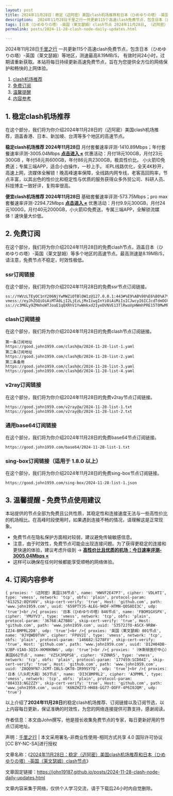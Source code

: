 ```yaml
---
layout: post
title: 2024年11月28日：稳定（迈阿密）美国clash机场推荐和日本（ひめゆりの塔）-英国（莱文瑟姆）clash节点
description:  2024年11月28日千里之行一共更新115个高速clash免费节点，包含日本（ひめゆりの塔）-英国（莱文瑟姆）等地区，测速最高8.19MB/S， 有效时间24小时，过期请重新获取。本站将每日持续更新高速免费节点，旨在为您提供全方位的网络保护和畅快的上网体验
tags: [日本（ひめゆりの塔）-英国（莱文瑟姆）clash节点 2024年11月28日, （迈阿密）美国稳定clash机场推荐 2024年11月28日]
permalink: posts/2024-11-28-clash-node-daily-updates.html

---
```



2024年11月28日[千里之行](https://john19187.github.io) 一共更新115个高速clash免费节点，包含日本（ひめゆりの塔）-英国（莱文瑟姆）等地区，测速最高8.19MB/S， 有效时间24小时，过期请重新获取。本站将每日持续更新高速免费节点，旨在为您提供全方位的网络保护和畅快的上网体验。

1. [clash机场推荐](#1-稳定clash机场推荐)
2. [免费订阅](#2-免费订阅)
3. [温馨提醒](#3-温馨提醒---免费节点使用建议)
4. [内容参考](#4-订阅内容参考)

## 1. 稳定clash机场推荐

在这个部分，我们将为你介绍2024年11月28日的（迈阿密）美国clash机场推荐，涵盖香港、日本、新加坡、台湾等多个地区的高速节点。

<div class="good cat1"><strong>稳定clash机场推荐 2024年11月28日</strong> 月付套餐速率评测-1410.89Mbps；年付套餐速率评测-3005.04Mbps <strong><a href="https://good.john1959.com/lepl/2024-11-28" target="_blank">点击进入 «</a></strong> 优惠活动：月付18元100GB，月付23元300GB ，年付58元共600GB，年付86元共2300GB，极具性价比。 小火箭ID免费送；专属三端APP，适合小白操作，一秒上手。 IEPL线路优化，全天4K秒开，高速上网，流媒体全解锁！晚高峰速率保障，全线路内网专线，老客高回购率，节点丰富，以其出色的性价比和稳定性与优质的服务获得众多外贸公司、科研人员、科技博主一致好评，复购率很高。</div><div class="good cat2">

<strong>便宜clash机场推荐 2024年11月28日</strong> 基础套餐速率评测-573.75Mbps；pro max套餐速率评测-2294.72Mbps <strong><a href="https://good.john1959.com/cheap/2024-11-28" target="_blank">点击进入 «</a></strong> 优惠活动：月付9.9元300GB，月付24元1000G，月付40元2000GB，小火箭ID免费送，专属三端APP，全解锁流媒体！速快量大价低。</div>

## 2. 免费订阅

在这个部分，我们将为你介绍2024年11月28日的免费clash节点，涵盖日本（ひめゆりの塔）-英国（莱文瑟姆）等多个地区的高速节点。最高测速是8.19MB/S，请注意，免费节点不稳定，时效性极低。

### ssr订阅链接

在这个部分，我们将为你介绍2024年11月28日的免费ssr节点订阅链接。

```
ss://YWVzLTEyOC1nY206NjYwMWZiOTBlOWIz@127.0.0.1:443#%E9%AB%98%E6%80%A7%E4%BB%B7%E6%AF%94%E6%9C%BA%E5%9C%BA%3Ahttps%3A%2F%2Fkfyun.uk
vmess://eyJhZGQiOiAiMTA0LjI2LjEzLjMxIiwgInYiOiAiMiIsICJwcyI6ICJcdTdmOGVcdTU2ZmQgQ2xvdWRGbGFyZVx1ODI4Mlx1NzBiOSIsICJwb3J0IjogMjA4NiwgImlkIjogImU5ZTNjYzEzLWRiNDgtNGNjMS04YzI0LTc2MjY0MzlhNTMzOSIsICJhaWQiOiAiMCIsICJuZXQiOiAid3MiLCAidHlwZSI6ICIiLCAiaG9zdCI6ICJpcDEuMTc4OTAzNC54eXoiLCAicGF0aCI6ICJnaXRodWIuY29tL0FsdmluOTk5OSIsICJ0bHMiOiAiIn0=
ss://c3M6Ly9ZMmhoWTJoaE1qQXRhV1YwWmkxd2IyeDVNVE13TlRwaVpHWmhPRE15T0MwMk1ESm1MVFJoTm1VdFlqQXdaUzB6T1RObE5ESXhOV0kzTkdZ@free.2apzhfa:31115#9%7C%F0%9F%87%AF%F0%9F%87%B5%E6%97%A5%E6%9C%AC%2003%20%7C%201x%20JP
```

### clash订阅链接

在这个部分，我们将为你介绍2024年11月28日的免费clash节点订阅链接。

```
第一条订阅地址
https://good.john1959.com/clash@a/2024-11-28-list-1.yaml
第二条订阅地址
https://good.john1959.com/clash@b/2024-11-28-list-2.yaml
第二条备用
https://good.john1959.com/clash@c/2024-11-28-list-3.yaml
https://good.john1959.com/clash@d/2024-11-28-list-4.yaml
```

### v2ray订阅链接

在这个部分，我们将为你介绍2024年11月28日的免费v2ray节点订阅链接。

```
https://good.john1959.com/v2ray@a/2024-11-28-list-1.txt
https://good.john1959.com/v2ray@b/2024-11-28-list-2.txt
```

### 通用base64订阅链接

在这个部分，我们将为你介绍2024年11月28日的免费base64节点订阅链接。

```
https://good.john1959.com/base64/2024-11-28-list-1.txt
```

### sing-box订阅链接（适用于 1.8.0 以上）

在这个部分，我们将为你介绍2024年11月28日的免费sing-box节点订阅链接。

```
https://good.john1959.com/sing-box/2024-11-28-list-1.json
```

## 3. 温馨提醒 - 免费节点使用建议

本站提供的节点全部为免费且公共性质，其稳定性和连接速度无法与一些高性价比的机场相比。在高峰时段使用时，如果遇到连接不畅的情况，请理解这是正常现象。

- 免费节点在隐私保护方面相对较弱，建议避免传输敏感信息。
- 注意，由于时效性，免费节点可能会出现连接问题。为了获得更稳定的连接和更快速的体验，建议考虑升级到 → <strong>[高性价比且优质的机场：今日速率评测- 3005.04Mbps «](https://good.john1959.com/lepl/2024-11-28)</strong>
- 这样可以确保在任何时候都能享受顺畅的网络体验。

## 4. 订阅内容参考

```
{ proxies: '（迈阿密）美国136节点', name: 'HWVF2E47P7', cipher: 'VDLHTI', type: 'vmess', network: 'tcp', obfs: 'plain', protocol-param: '613252:8QYU6V', skip-cert-verify: 'true', Host: 'github.com', path: 'www.john1959.com', uuid: '659PTYJS-ALEG-9KDF-HTMN-QOS8DI3C', udp: 'true'}<br />{ proxies: '日本（ひめゆりの塔）846节点', name: 'FBOM1GXSPX', cipher: 'YMUYV3', type: 'vmess', network: 'tcp', obfs: 'plain', protocol-param: '36768:AZ7B8G', skip-cert-verify: 'true', Host: 'github.com', path: 'www.john1959.com', uuid: 'S3572JTO-ASCX-9RBW-IZJ4-BMPRL2D8', udp: 'true'}<br />{ proxies: '英国（莱文瑟姆）801节点', name: '9JYQWD9TVH', cipher: 'FPUV2I', type: 'vmess', network: 'tcp', obfs: 'plain', protocol-param: '146682:S278FV', skip-cert-verify: 'true', Host: 'github.com', path: 'www.john1959.com', uuid: 'D12H04DB-VJBP-VIAO-3QIX-XKM0KNWU', udp: 'true'}<br />{ proxies: '（休斯顿医疗中心）美国662节点', name: 'VZ5XJPQPS8', cipher: 'FZ0NR5', type: 'vmess', network: 'tcp', obfs: 'plain', protocol-param: '177459:SCD04I', skip-cert-verify: 'true', Host: 'github.com', path: 'www.john1959.com', uuid: 'Z8QQ9FN7-JCMT-IBLS-QKT0-IR99SY7Q', udp: 'true'}<br />{ proxies: '日本（八头町大殿）363节点', name: 'DI3CBMPRL2', cipher: 'A3PMML', type: 'vmess', network: 'tcp', obfs: 'plain', protocol-param: '084333:NG2ZZY', skip-cert-verify: 'true', Host: 'github.com', path: 'www.john1959.com', uuid: 'K6NZHZ73-HH88-GG77-OOFF-4P6I0JQM', udp: 'true'}
```

以上介绍了<strong>2024年11月28日</strong>的稳定clash机场推荐、订阅链接以及订阅节选，以上内容每日更新，保证准确的时效性，为您的网络连接提供可靠支持，感谢阅读。

作者信息：本文由John撰写，他是擅长收集免费节点的专家，每日更新好用的节点订阅地址。

声明：[千里之行](https://john19187.github.io) | 本文采用署名-非商业性使用-相同方式共享 4.0 国际许可协议[CC BY-NC-SA]进行授权

文章名称：《[2024年11月28日：稳定（迈阿密）美国clash机场推荐和日本（ひめゆりの塔）-英国（莱文瑟姆）clash节点](https://john19187.github.io/posts/2024-11-28-clash-node-daily-updates.html)》

文章固定链接：https://john19187.github.io/posts/2024-11-28-clash-node-daily-updates.html


文章内容采集于网络，仅供个人学习交流，请于下载后24小时内自觉删除。

